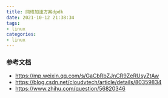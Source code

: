 ```yaml
---
title: 网络加速方案dpdk
date: 2021-10-12 21:38:34
tags:
- linux
categories:
- linux
---
```


### 参考文档

- https://mp.weixin.qq.com/s/GaCbRbZJnCR9ZeRUsyZtAw
- https://blog.csdn.net/cloudvtech/article/details/80359834
- https://www.zhihu.com/question/56820346